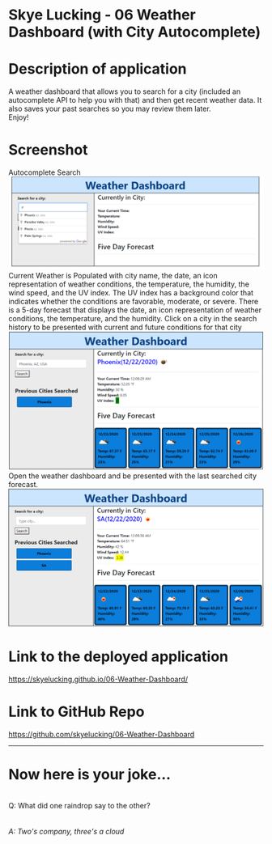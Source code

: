 # Skye Lucking - 06 Weather Dashboard (with City Autocomplete)

<h1>Description of application</h1>
A weather dashboard that allows you to search for a city (included an autocomplete API to help you with that) and then get recent weather data. It also saves your past searches so you may review them later. 

<br>
 Enjoy!

<br>

<h1>Screenshot</h1>
Autocomplete Search
<img src="Assets/SS1.png"><br>
Current Weather is Populated with city name, the date, an icon representation of weather conditions, the temperature, the humidity, the wind speed, and the UV index. The UV index
has a background color that indicates whether the conditions are favorable, moderate, or severe. There is a 5-day forecast that displays the date, an icon representation of weather conditions, the temperature, and the humidity. Click on a city in the search history
to be presented with current and future conditions for that city
<img src="Assets/SS2.png"><br>
Open the weather dashboard and be presented with the last searched city forecast.
<img src="Assets/SS3.png"><br>



<h1>Link to the deployed application</h1>
<a href="https://skyelucking.github.io/06-Weather-Dashboard/">https://skyelucking.github.io/06-Weather-Dashboard/</a>

<h1>Link to GitHub Repo</h1>
<a href="https://github.com/skyelucking/06-Weather-Dashboard">https://github.com/skyelucking/06-Weather-Dashboard</a>

<hr>

<h1>Now here is your joke...</h1> <br>
Q: What did one raindrop say to the other? 


<br>
<br>
<br>
<em>A: Two's company, three's a cloud</em>
